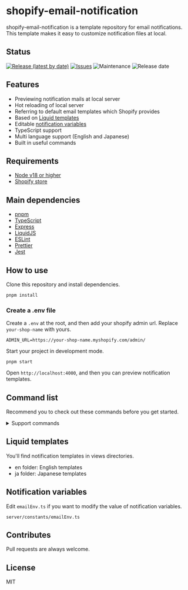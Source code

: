 # shopify-email-notification
shopify-email-notification is a template repository for email notifications.
 This template makes it easy to customize notification files at local.

## Status

[![Release (latest by date)](https://img.shields.io/github/v/release/Kazuki-tam/shopify-email-notification)](https://github.com/Kazuki-tam/shopify-email-notification/releases/tag/v0.0.1)
[![Issues](https://img.shields.io/github/issues/Kazuki-tam/shopify-email-notification)](https://github.com/Kazuki-tam/shopify-email-notification/issues)
![Maintenance](https://img.shields.io/maintenance/yes/2023)
![Release date](https://img.shields.io/github/release-date/Kazuki-tam/shopify-email-notification)

## Features

- Previewing notification mails at local server
- Hot reloading of local server
- Referring to default email templates which Shopify provides
- Based on [Liquid templates](https://github.com/Shopify/liquid)
- Editable [notification variables](https://help.shopify.com/en/manual/orders/notifications/email-variables)
- TypeScript support
- Multi language support (English and Japanese)
- Built in useful commands

## Requirements
- [Node v18 or higher](https://nodejs.org/en/)
- [Shopify store](https://shopify.dev/themes/tools/development-stores#create-a-development-store-for-a-client)

## Main dependencies

- [pnpm](https://pnpm.io/ja/)
- [TypeScript](https://www.typescriptlang.org/)
- [Express](https://expressjs.com/)
- [LiquidJS](https://liquidjs.com/index.html)
- [ESLint](https://eslint.org/)
- [Prettier](https://prettier.io/)
- [Jest](https://jestjs.io/)

## How to use

Clone this repository and install dependencies.

```bash
pnpm install
```

### Create a .env file
Create a `.env` at the root, and then add your shopify admin url.
Replace `your-shop-name` with yours.

```
ADMIN_URL=https://your-shop-name.myshopify.com/admin/
```

Start your project in development mode.

```
pnpm start
```

Open `http://localhost:4000`, and then you can preview notification templates.

## Command list

Recommend you to check out these commands before you get started.

<details>
<summary>Support commands</summary>

### Start command

Start your project in development mode.

```bash
pnpm start
```

### Admin command

Open Shopify admin.

```bash
pnpm admin
```

### Orders command

Open order notification pages.

```bash
pnpm orders
```

### Shipping command

Open shipping notification pages.

```bash
pnpm shipping
```

### Local delivery command

Open local delivery notification pages.

```bash
pnpm localDelivery
```

### Local pickup command

Open local pickup notification pages.

```bash
pnpm localPickup
```

### Customer command

Open customer notification pages.

```bash
pnpm customer
```

### Email marketing command

Open email marketing notification pages.

```bash
pnpm emailMarketing
```

### Returns command

Open returns notification pages.

```bash
pnpm returns
```

### Format command

Format this project code.

```bash
pnpm format
```

### Lint command

Lint this project code.

```bash
pnpm lint
```

Fix this project code.

```bash
pnpm lint:fix
```

### PostInstall command

Install missing TypeScript typings.

```bash
pnpm postInstall
```

</details>


## Liquid templates
You'll find notification templates in views directories.

- en folder: English templates
- ja folder: Japanese templates

## Notification variables
Edit `emailEnv.ts` if you want to modify the value of notification variables.

```
server/constants/emailEnv.ts
```

## Contributes
Pull requests are always welcome.

## License
MIT
